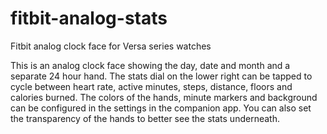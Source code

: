 # fitbit-analog-stats
Fitbit analog clock face for Versa series watches

This is an analog clock face showing the day, date and month and a separate 24 hour hand. The stats dial on the lower right can be tapped to cycle between heart rate, active minutes, steps, distance, floors and calories burned. The colors of the hands, minute markers and background can be configured in the settings in the companion app. You can also set the transparency of the hands to better see the stats underneath.
